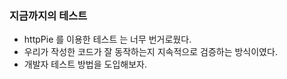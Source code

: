 ### 지금까지의 테스트
- httpPie 를 이용한 테스트 는 너무 번거로웠다.
- 우리가 작성한 코드가 잘 동작하는지 지속적으로 검증하는 방식이였다.
- 개발자 테스트 방법을 도입해보자.
